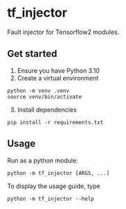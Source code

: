 # tf_injector
Fault injector for Tensorflow2 modules.

## Get started
1. Ensure you have Python 3.10
2. Create a virtual environment
```
python -m venv .venv
source venv/bin/activate
```
3. Install dependencies
```
pip install -r requirements.txt
```
## Usage
Run as a python module:
```
python -m tf_injector [ARGS, ...]
```
To display the usage guide, type
```
python -m tf_injector --help
```

